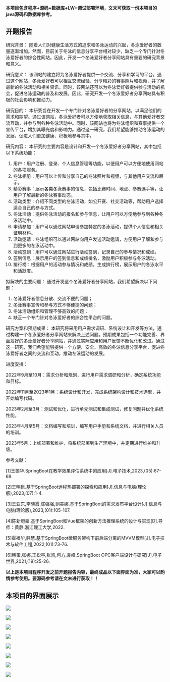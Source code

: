 ****本项目包含程序+源码+数据库+LW+调试部署环境，文末可获取一份本项目的java源码和数据库参考。****

## ******开题报告******

研究背景：
随着人们对健康生活方式的追求和冬泳运动的兴起，冬泳爱好者的数量逐渐增加。然而，目前关于冬泳的信息分享平台相对较少，缺乏一个专门针对冬泳爱好者的综合性网站。因此，开发一个冬泳爱好者分享网站具有重要的研究背景和意义。

研究意义：
该网站的建立将为冬泳爱好者提供一个交流、分享和学习的平台。通过这个网站，冬泳爱好者可以相互交流经验、分享精彩的赛事照片和视频，并了解最新的冬泳活动和相关资讯。同时，该网站还可以为冬泳爱好者提供参与活动的机会，促进冬泳运动的普及和发展。因此，研究开发一个冬泳爱好者分享网站具有积极的社会影响和推动力。

研究目的：
本研究旨在开发一个专门针对冬泳爱好者的分享网站，以满足他们的需求和期望。通过该网站，冬泳爱好者可以方便地获取相关信息，与其他爱好者交流互动，并参与到各种冬泳活动中。同时，该网站也将为冬泳组织和赛事提供一个宣传平台，增加其曝光度和影响力。通过这一研究，我们希望能够推动冬泳运动的发展，促进人们更加健康、积极地参与其中。

研究内容： 本研究的主要内容是设计和开发一个冬泳爱好者分享网站，其中包括以下系统功能：

  1. 用户：用户注册、登录、个人信息管理等功能，以便用户可以方便地使用网站的各项服务。
  2. 冬泳相册：用户可以上传和分享自己的冬泳照片和视频，与其他用户交流和展示。
  3. 精彩赛事：展示各类冬泳赛事的信息，包括比赛时间、地点、参赛选手等，让用户了解最新的冬泳赛事动态。
  4. 活动类型：介绍不同类型的冬泳活动，如公开赛、社交活动等，帮助用户选择适合自己的参与方式。
  5. 冬泳活动：提供冬泳活动的报名和参与信息，让用户可以方便地参与到各种冬泳活动中。
  6. 申请参加：用户可以通过网站申请参加特定的冬泳活动，提供个人信息和相关证明材料。
  7. 活动邀请：冬泳组织可以通过网站向用户发送活动邀请，方便用户了解和参与到更多的冬泳活动中。
  8. 活动签到：用户可以通过网站进行活动签到，记录自己的参与情况和成绩。
  9. 签到信息：展示用户的签到信息和成绩排名，激励用户积极参与冬泳活动。
  10. 排行榜：根据用户的活动参与情况和成绩，生成排行榜，展示用户的冬泳水平和活跃度。

拟解决的主要问题： 通过开发这个冬泳爱好者分享网站，我们希望解决以下问题：

  1. 冬泳爱好者信息分散、交流不便的问题；
  2. 冬泳赛事宣传和参与方式不够便捷的问题；
  3. 冬泳活动组织和管理不够高效的问题；
  4. 缺乏一个专门针对冬泳爱好者的综合性平台的问题。

研究方案和预期成果：
本研究将采用用户需求调研、系统设计和开发等方法，通过构建一个冬泳爱好者分享网站来解决上述问题。预期成果包括一个功能完善、界面友好的冬泳爱好者分享网站，并通过实际应用和用户反馈不断优化和改进。通过这一研究，我们希望能够提供一个方便、安全、高效的冬泳信息分享平台，促进冬泳爱好者之间的交流和互动，推动冬泳运动的发展。

进度安排：

2022年9月至10月：需求分析和规划，进行用户需求调研和分析，确定系统功能和目标。

2022年11月至2023年1月：系统设计和开发，完成系统架构设计和技术选型，并开始编写代码。

2023年2月至3月：测试和优化，进行单元测试和集成测试，修复问题并优化系统性能。

2023年4月至5月：文档编写和培训，编写用户手册和系统文档，并进行相关人员的培训。

2023年5月：上线部署和维护，将系统部署到生产环境中，并定期进行维护和升级。

参考文献：

[1]王振华.SpringBoot在教学效果评估系统中的应用[J].电子技术,2023,(05):67-69.

[2]王明泉.基于SpringBoot远程热部署的探索和应用[J].信息与电脑(理论版),2023,(07):1-4.

[3]王亚东,李晓霞,陈强强,剡美娜.基于SpringBoot的需求发布平台设计[J].信息与电脑(理论版),2023,(01):105-107.

[4]陈新府豪.基于SpringBoot和Vue框架的创新方法推理系统的设计与实现[D].导师：黄静.浙江理工大学,2022.

[5]霍福华,韩慧.基于SpringBoot微服务架构下前后端分离的MVVM模型[J].电子技术与软件工程,2022,(01):73-76.

[6]韩策,张娜,王松亭,张凯,何方,袁峰.SpringBoot OPC客户端设计与研究[J].电子世界,2021,(19):25-26.

****以上是本项目程序开发之前开题报告内容，最终成品以下面界面为准，大家可以酌情参考使用。要源码参考请在文末进行获取！！****

## ******本项目的界面展示******

![](./res/1cb802e187c746c7ae5e86205a539f08.png)

![](./res/9dcefbbe018e4b9097289effbd90a383.png)

![](./res/da819aaf6eb745a1ba2bb939893b96a4.png)

![](./res/3002a8faeaac4f1c97ac11b7550954e0.png)

![](./res/f0770029640a48ada0fab7c918f0199e.png)

![](./res/2ac2b46b3fd34ba5b37a2003d7eb42b5.png)

![](./res/72416b369c084ab78b99900eec8099b5.png)

![](./res/7e2f615ccbdb4e1281e804abf3e71506.png)

